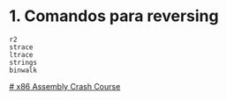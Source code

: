 # 1. Comandos para reversing

    r2
    strace
    ltrace
    strings
    binwalk

[# x86 Assembly Crash Course](https://www.youtube.com/watch?v=75gBFiFtAb8)
<!--stackedit_data:
eyJoaXN0b3J5IjpbNDQyNjU2MDc4LDE0NTA2NTYxMzcsLTUzMD
MyNTYwNV19
-->
